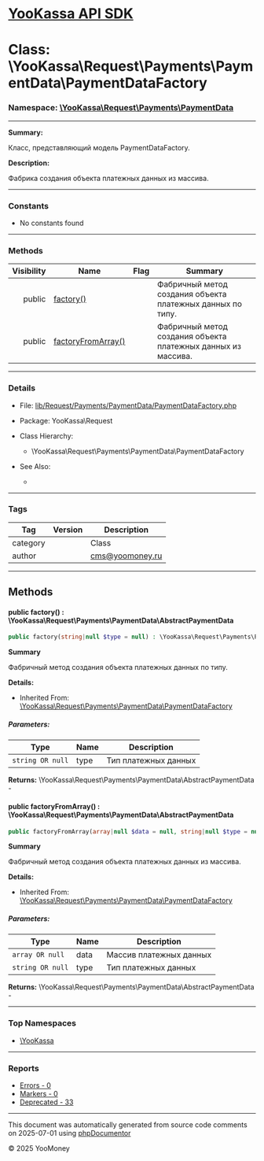 # [YooKassa API SDK](../home.md)

# Class: \YooKassa\Request\Payments\PaymentData\PaymentDataFactory
### Namespace: [\YooKassa\Request\Payments\PaymentData](../namespaces/yookassa-request-payments-paymentdata.md)
---
**Summary:**

Класс, представляющий модель PaymentDataFactory.

**Description:**

Фабрика создания объекта платежных данных из массива.

---
### Constants
* No constants found

---
### Methods
| Visibility | Name | Flag | Summary |
| ----------:| ---- | ---- | ------- |
| public | [factory()](../classes/YooKassa-Request-Payments-PaymentData-PaymentDataFactory.md#method_factory) |  | Фабричный метод создания объекта платежных данных по типу. |
| public | [factoryFromArray()](../classes/YooKassa-Request-Payments-PaymentData-PaymentDataFactory.md#method_factoryFromArray) |  | Фабричный метод создания объекта платежных данных из массива. |

---
### Details
* File: [lib/Request/Payments/PaymentData/PaymentDataFactory.php](../../lib/Request/Payments/PaymentData/PaymentDataFactory.php)
* Package: YooKassa\Request
* Class Hierarchy:
  * \YooKassa\Request\Payments\PaymentData\PaymentDataFactory

* See Also:
  * [](https://yookassa.ru/developers/api)

---
### Tags
| Tag | Version | Description |
| --- | ------- | ----------- |
| category |  | Class |
| author |  | cms@yoomoney.ru |

---
## Methods
<a name="method_factory" class="anchor"></a>
#### public factory() : \YooKassa\Request\Payments\PaymentData\AbstractPaymentData

```php
public factory(string|null $type = null) : \YooKassa\Request\Payments\PaymentData\AbstractPaymentData
```

**Summary**

Фабричный метод создания объекта платежных данных по типу.

**Details:**
* Inherited From: [\YooKassa\Request\Payments\PaymentData\PaymentDataFactory](../classes/YooKassa-Request-Payments-PaymentData-PaymentDataFactory.md)

##### Parameters:
| Type | Name | Description |
| ---- | ---- | ----------- |
| <code lang="php">string OR null</code> | type  | Тип платежных данных |

**Returns:** \YooKassa\Request\Payments\PaymentData\AbstractPaymentData - 


<a name="method_factoryFromArray" class="anchor"></a>
#### public factoryFromArray() : \YooKassa\Request\Payments\PaymentData\AbstractPaymentData

```php
public factoryFromArray(array|null $data = null, string|null $type = null) : \YooKassa\Request\Payments\PaymentData\AbstractPaymentData
```

**Summary**

Фабричный метод создания объекта платежных данных из массива.

**Details:**
* Inherited From: [\YooKassa\Request\Payments\PaymentData\PaymentDataFactory](../classes/YooKassa-Request-Payments-PaymentData-PaymentDataFactory.md)

##### Parameters:
| Type | Name | Description |
| ---- | ---- | ----------- |
| <code lang="php">array OR null</code> | data  | Массив платежных данных |
| <code lang="php">string OR null</code> | type  | Тип платежных данных |

**Returns:** \YooKassa\Request\Payments\PaymentData\AbstractPaymentData - 



---

### Top Namespaces

* [\YooKassa](../namespaces/yookassa.md)

---

### Reports
* [Errors - 0](../reports/errors.md)
* [Markers - 0](../reports/markers.md)
* [Deprecated - 33](../reports/deprecated.md)

---

This document was automatically generated from source code comments on 2025-07-01 using [phpDocumentor](http://www.phpdoc.org/)

&copy; 2025 YooMoney